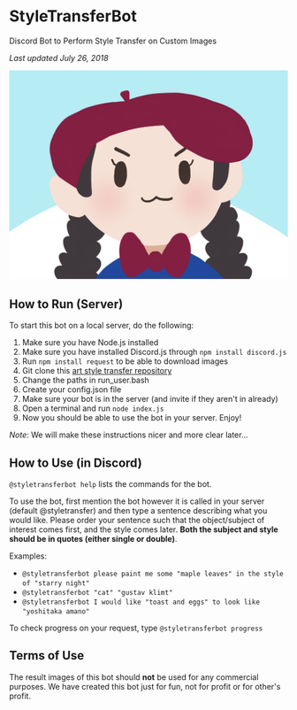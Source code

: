 # StyleTransferBot
Discord Bot to Perform Style Transfer on Custom Images

*Last updated July 26, 2018*

![bot icon](images/bot_icon.png "Style Transfer Bot")

## How to Run (Server)
To start this bot on a local server, do the following:
1. Make sure you have Node.js installed
2. Make sure you have installed Discord.js through `npm install discord.js`
3. Run `npm install request` to be able to download images
4. Git clone this [art style transfer repository](https://github.com/anishathalye/neural-style)
5. Change the paths in run_user.bash
6. Create your config.json file
7. Make sure your bot is in the server (and invite if they aren't in already)
8. Open a terminal and run `node index.js`
9. Now you should be able to use the bot in your server. Enjoy!

*Note*: We will make these instructions nicer and more clear later...

## How to Use (in Discord)
`@styletransferbot help` lists the commands for the bot.

To use the bot, first mention the bot however it is called in your server (default @styletransfer) and then type a sentence describing what you would like. Please order your sentence such that the object/subject of interest comes first, and the style comes later. **Both the subject and style should be in quotes (either single or double)**.

Examples:
- `@styletransferbot please paint me some "maple leaves" in the style of "starry night"`
- `@styletransferbot "cat" "gustav klimt"`
- `@styletransferbot I would like "toast and eggs" to look like "yoshitaka amano"`

To check progress on your request, type `@styletransferbot progress`

## Terms of Use
The result images of this bot should **not** be used for any commercial purposes. We have created this bot just for fun, not for profit or for other's profit.
